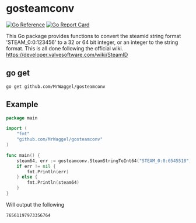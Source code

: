 # gosteamconv
[![Go Reference](https://pkg.go.dev/static/frontend/badge/badge.svg)](https://pkg.go.dev/github.com/mrwaggel/gosteamconv)
[![Go Report Card](https://goreportcard.com/badge/github.com/mrwaggel/gosteamconv)](https://goreportcard.com/report/github.com/mrwaggel/gosteamconv)

This Go package provides functions to convert the steamid string format 'STEAM_0:0:123456' to a 32 or 64 bit integer, 
or an integer to the string format. This is all done following the official wiki.
https://developer.valvesoftware.com/wiki/SteamID

## go get
```
go get github.com/MrWaggel/gosteamconv
```

## Example
```go
package main

import (
	"fmt"
	"github.com/MrWaggel/gosteamconv"
)

func main() {
	steam64, err := gosteamconv.SteamStringToInt64("STEAM_0:0:6545518")
	if err != nil {
		fmt.Println(err)
	} else {
		fmt.Println(steam64)
	}
}
```
Will output the following
```
76561197973356764
```
